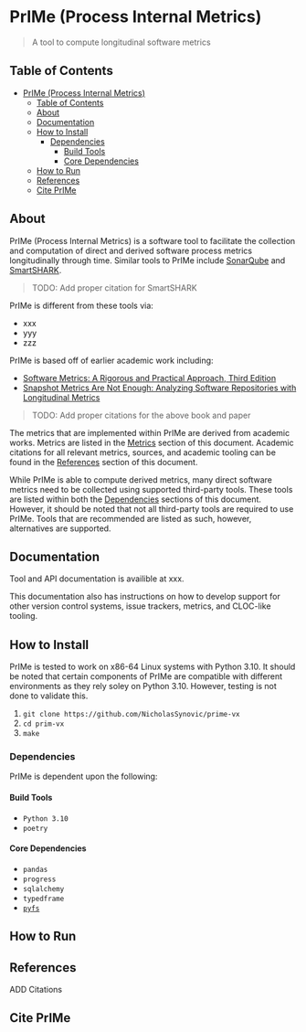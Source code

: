 # PrIMe (Process Internal Metrics)

> A tool to compute longitudinal software metrics

## Table of Contents

- [PrIMe (Process Internal Metrics)](#prime-process-internal-metrics)
  - [Table of Contents](#table-of-contents)
  - [About](#about)
  - [Documentation](#documentation)
  - [How to Install](#how-to-install)
    - [Dependencies](#dependencies)
      - [Build Tools](#build-tools)
      - [Core Dependencies](#core-dependencies)
  - [How to Run](#how-to-run)
  - [References](#references)
  - [Cite PrIMe](#cite-prime)

## About

PrIMe (Process Internal Metrics) is a software tool to facilitate the collection
and computation of direct and derived software process metrics longitudinally
through time. Similar tools to PrIMe include
[SonarQube](https://www.sonarsource.com/products/sonarqube/) and
[SmartSHARK](https://smartshark.github.io/).

> TODO: Add proper citation for SmartSHARK

PrIMe is different from these tools via:

- xxx
- yyy
- zzz

PrIMe is based off of earlier academic work including:

- [Software Metrics: A Rigorous and Practical Approach, Third Edition](https://dl.acm.org/doi/10.5555/2700539)
- [Snapshot Metrics Are Not Enough: Analyzing Software Repositories with Longitudinal Metrics](https://dl.acm.org/doi/abs/10.1145/3551349.3559517)

> TODO: Add proper citations for the above book and paper

The metrics that are implemented within PrIMe are derived from academic works.
Metrics are listed in the [Metrics](#metrics) section of this document. Academic
citations for all relevant metrics, sources, and academic tooling can be found
in the [References](#references) section of this document.

While PrIMe is able to compute derived metrics, many direct software metrics
need to be collected using supported third-party tools. These tools are listed
within both the [Dependencies](#dependencies) sections of this document.
However, it should be noted that not all third-party tools are required to use
PrIMe. Tools that are recommended are listed as such, however, alternatives are
supported.

## Documentation

Tool and API documentation is availible at xxx.

This documentation also has instructions on how to develop support for other
version control systems, issue trackers, metrics, and CLOC-like tooling.

## How to Install

PrIMe is tested to work on x86-64 Linux systems with Python 3.10. It should be
noted that certain components of PrIMe are compatible with different
environments as they rely soley on Python 3.10. However, testing is not done to
validate this.

1. `git clone https://github.com/NicholasSynovic/prime-vx`
1. `cd prim-vx`
1. `make`

### Dependencies

PrIMe is dependent upon the following:

#### Build Tools

- `Python 3.10`
- `poetry`

#### Core Dependencies

- `pandas`
- `progress`
- `sqlalchemy`
- `typedframe`
- [`pyfs`](https://github.com/NicholasSynovic/python-fs-utils)

## How to Run

## References

ADD Citations

## Cite PrIMe
